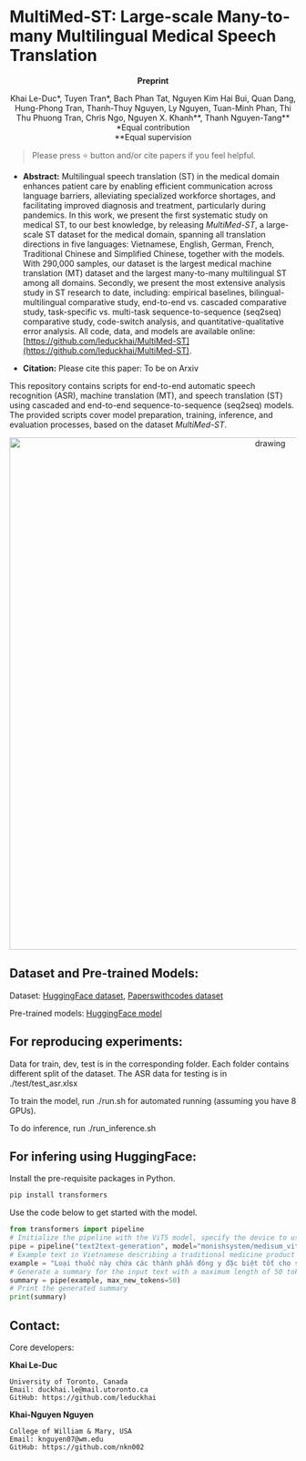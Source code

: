 # MultiMed-ST: Large-scale Many-to-many Multilingual Medical Speech Translation

**<div align="center">Preprint</div>**

<div align="center">Khai Le-Duc*, Tuyen Tran*, Bach Phan Tat, Nguyen Kim Hai Bui, Quan Dang, Hung-Phong Tran, Thanh-Thuy Nguyen, Ly Nguyen, Tuan-Minh Phan, Thi Thu Phuong Tran, Chris Ngo, Nguyen X. Khanh**, Thanh Nguyen-Tang**</div>

<div align="center">*Equal contribution</div>
<div align="center">**Equal supervision</div>

> Please press ⭐ button and/or cite papers if you feel helpful.

* **Abstract:**
Multilingual speech translation (ST) in the medical domain  enhances patient care by enabling efficient communication across language barriers, alleviating specialized workforce shortages, and facilitating improved diagnosis and treatment, particularly during pandemics. In this work, we present the first systematic study on medical ST, to our best knowledge, by releasing *MultiMed-ST*, a large-scale ST dataset for the medical domain, spanning all translation directions in five languages: Vietnamese, English, German, French,  Traditional Chinese and Simplified Chinese, together with the models. With 290,000 samples, our dataset is the largest medical machine translation (MT) dataset and the largest many-to-many multilingual ST among all domains. Secondly, we present the most extensive analysis study in ST research to date, including: empirical baselines, bilingual-multilingual comparative study, end-to-end vs. cascaded comparative study, task-specific vs. multi-task sequence-to-sequence (seq2seq) comparative study, code-switch analysis, and quantitative-qualitative error analysis. All code, data, and models are available online:  [https://github.com/leduckhai/MultiMed-ST](https://github.com/leduckhai/MultiMed-ST).

* **Citation:**
Please cite this paper: To be on Arxiv

This repository contains scripts for end-to-end automatic speech recognition (ASR), machine translation (MT), and speech translation (ST) using cascaded and end-to-end sequence-to-sequence (seq2seq) models. The provided scripts cover model preparation, training, inference, and evaluation processes, based on the dataset *MultiMed-ST*.

<p align="center">
<img src="/VietMed-Sum/RTSS_diagram.png" alt="drawing" width="900"/>
</p>

## Dataset and Pre-trained Models:

Dataset: [HuggingFace dataset](), [Paperswithcodes dataset]()

Pre-trained models: [HuggingFace model]()

## For reproducing experiments:
Data for train, dev, test is in the corresponding folder. Each folder contains different split of the dataset. The ASR data for testing is in ./test/test_asr.xlsx

To train the model, run ./run.sh for automated running (assuming you have 8 GPUs).

To do inference, run ./run_inference.sh

## For infering using HuggingFace:

Install the pre-requisite packages in Python. 
```python
pip install transformers
```

Use the code below to get started with the model.

```python
from transformers import pipeline
# Initialize the pipeline with the ViT5 model, specify the device to use CUDA for GPU acceleration
pipe = pipeline("text2text-generation", model="monishsystem/medisum_vit5", device='cuda')
# Example text in Vietnamese describing a traditional medicine product
example = "Loại thuốc này chứa các thành phần đông y đặc biệt tốt cho sức khoẻ, giúp tăng cường sinh lý và bổ thận tráng dương, đặc biệt tốt cho người cao tuổi và người có bệnh lý nền"
# Generate a summary for the input text with a maximum length of 50 tokens
summary = pipe(example, max_new_tokens=50)
# Print the generated summary
print(summary)
```

## Contact:

Core developers:

**Khai Le-Duc**
```
University of Toronto, Canada
Email: duckhai.le@mail.utoronto.ca
GitHub: https://github.com/leduckhai
```

**Khai-Nguyen Nguyen**
```
College of William & Mary, USA
Email: knguyen07@wm.edu
GitHub: https://github.com/nkn002
```
